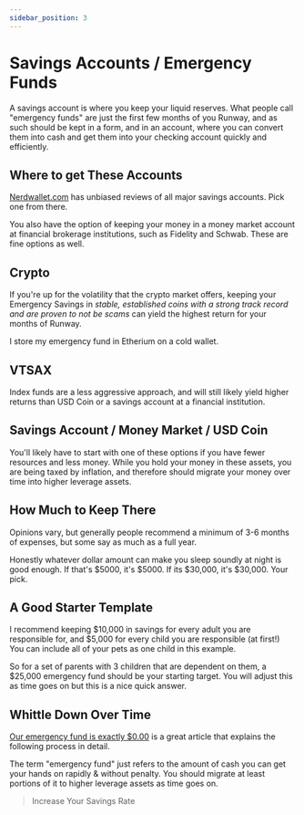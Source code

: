 ```yaml
---
sidebar_position: 3
---
```


# Savings Accounts / Emergency Funds

A savings account is where you keep your liquid reserves. What people call "emergency funds" are just the first few months of you Runway, and as such should be kept in a form, and in an account, where you can convert them into cash and get them into your checking account quickly and efficiently.

## Where to get These Accounts

[Nerdwallet.com](https://www.nerdwallet.com/?trk=nw_gn_5.0) has unbiased reviews of all major savings accounts. Pick one from there.

You also have the option of keeping your money in a money market account at financial brokerage institutions, such as Fidelity and Schwab. These are fine options as well.

## Crypto

If you're up for the volatility that the crypto market offers, keeping your Emergency Savings in *stable, established coins with a strong track record and are proven to not be scams* can yield the highest return for your months of Runway.

I store my emergency fund in Etherium on a cold wallet.

## VTSAX

Index funds are a less aggressive approach, and will still likely yield higher returns than USD Coin or a savings account at a financial institution.

## Savings Account / Money Market / USD Coin

You'll likely have to start with one of these options if you have fewer resources and less money. While you hold your money in these assets, you are being taxed by inflation, and therefore should migrate your money over time into higher leverage assets.

## How Much to Keep There

Opinions vary, but generally people recommend a minimum of 3-6 months of expenses, but some say as much as a full year. 

Honestly whatever dollar amount can make you sleep soundly at night is good enough. If that's $5000, it's $5000. If its $30,000, it's $30,000. Your pick.

## A Good Starter Template

I recommend keeping $10,000 in savings for every adult you are responsible for, and $5,000 for every child you are responsible (at first!) You can include all of your pets as one child in this example.

So for a set of parents with 3 children that are dependent on them, a $25,000 emergency fund should be your starting target. You will adjust this as time goes on but this is a nice quick answer.

## Whittle Down Over Time

[Our emergency fund is exactly $0.00](https://earlyretirementnow.com/2016/05/05/emergency-fund/) is a great article that explains the following process in detail.

The term "emergency fund" just refers to the amount of cash you can get your hands on rapidly & without penalty. You should migrate at least portions of it to higher leverage assets as time goes on.

>Increase Your Savings Rate